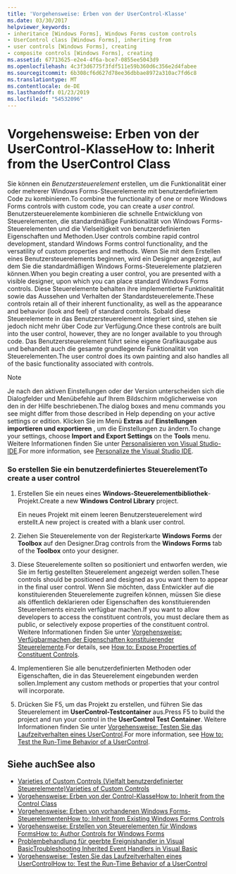```yaml
---
title: 'Vorgehensweise: Erben von der UserControl-Klasse'
ms.date: 03/30/2017
helpviewer_keywords:
- inheritance [Windows Forms], Windows Forms custom controls
- UserControl class [Windows Forms], inheriting from
- user controls [Windows Forms], creating
- composite controls [Windows Forms], creating
ms.assetid: 67713625-e2e4-4f6a-bce7-0855ee5043d9
ms.openlocfilehash: 4c3f3d6775f3fdf511e59b360d6c356e2d4fabee
ms.sourcegitcommit: 6b308cf6d627d78ee36dbbae8972a310ac7fd6c8
ms.translationtype: MT
ms.contentlocale: de-DE
ms.lasthandoff: 01/23/2019
ms.locfileid: "54532096"
---
```

# <a name="how-to-inherit-from-the-usercontrol-class"></a><span data-ttu-id="af73c-102">Vorgehensweise: Erben von der UserControl-Klasse</span><span class="sxs-lookup"><span data-stu-id="af73c-102">How to: Inherit from the UserControl Class</span></span>
<span data-ttu-id="af73c-103">Sie können ein *Benutzersteuerelement* erstellen, um die Funktionalität einer oder mehrerer Windows Forms-Steuerelemente mit benutzerdefiniertem Code zu kombinieren.</span><span class="sxs-lookup"><span data-stu-id="af73c-103">To combine the functionality of one or more Windows Forms controls with custom code, you can create a *user control*.</span></span> <span data-ttu-id="af73c-104">Benutzersteuerelemente kombinieren die schnelle Entwicklung von Steuerelementen, die standardmäßige Funktionalität von Windows Forms-Steuerelementen und die Vielseitigkeit von benutzerdefinierten Eigenschaften und Methoden.</span><span class="sxs-lookup"><span data-stu-id="af73c-104">User controls combine rapid control development, standard Windows Forms control functionality, and the versatility of custom properties and methods.</span></span> <span data-ttu-id="af73c-105">Wenn Sie mit dem Erstellen eines Benutzersteuerelements beginnen, wird ein Designer angezeigt, auf dem Sie die standardmäßigen Windows Forms-Steuerelemente platzieren können.</span><span class="sxs-lookup"><span data-stu-id="af73c-105">When you begin creating a user control, you are presented with a visible designer, upon which you can place standard Windows Forms controls.</span></span> <span data-ttu-id="af73c-106">Diese Steuerelemente behalten ihre implementierte Funktionalität sowie das Aussehen und Verhalten der Standardsteuerelemente.</span><span class="sxs-lookup"><span data-stu-id="af73c-106">These controls retain all of their inherent functionality, as well as the appearance and behavior (look and feel) of standard controls.</span></span> <span data-ttu-id="af73c-107">Sobald diese Steuerelemente in das Benutzersteuerelement integriert sind, stehen sie jedoch nicht mehr über Code zur Verfügung.</span><span class="sxs-lookup"><span data-stu-id="af73c-107">Once these controls are built into the user control, however, they are no longer available to you through code.</span></span> <span data-ttu-id="af73c-108">Das Benutzersteuerelement führt seine eigene Grafikausgabe aus und behandelt auch die gesamte grundlegende Funktionalität von Steuerelementen.</span><span class="sxs-lookup"><span data-stu-id="af73c-108">The user control does its own painting and also handles all of the basic functionality associated with controls.</span></span>  
  
> [!NOTE]
>  <span data-ttu-id="af73c-109">Je nach den aktiven Einstellungen oder der Version unterscheiden sich die Dialogfelder und Menübefehle auf Ihrem Bildschirm möglicherweise von den in der Hilfe beschriebenen.</span><span class="sxs-lookup"><span data-stu-id="af73c-109">The dialog boxes and menu commands you see might differ from those described in Help depending on your active settings or edition.</span></span> <span data-ttu-id="af73c-110">Klicken Sie im Menü **Extras** auf **Einstellungen importieren und exportieren** , um die Einstellungen zu ändern.</span><span class="sxs-lookup"><span data-stu-id="af73c-110">To change your settings, choose **Import and Export Settings** on the **Tools** menu.</span></span> <span data-ttu-id="af73c-111">Weitere Informationen finden Sie unter [Personalisieren von Visual Studio-IDE](/visualstudio/ide/personalizing-the-visual-studio-ide).</span><span class="sxs-lookup"><span data-stu-id="af73c-111">For more information, see [Personalize the Visual Studio IDE](/visualstudio/ide/personalizing-the-visual-studio-ide).</span></span>  
  
### <a name="to-create-a-user-control"></a><span data-ttu-id="af73c-112">So erstellen Sie ein benutzerdefiniertes Steuerelement</span><span class="sxs-lookup"><span data-stu-id="af73c-112">To create a user control</span></span>  
  
1.  <span data-ttu-id="af73c-113">Erstellen Sie ein neues eines **Windows-Steuerelementbibliothek**-Projekt.</span><span class="sxs-lookup"><span data-stu-id="af73c-113">Create a new **Windows Control Library** project.</span></span>  
  
     <span data-ttu-id="af73c-114">Ein neues Projekt mit einem leeren Benutzersteuerelement wird erstellt.</span><span class="sxs-lookup"><span data-stu-id="af73c-114">A new project is created with a blank user control.</span></span>  
  
2.  <span data-ttu-id="af73c-115">Ziehen Sie Steuerelemente von der Registerkarte **Windows Forms** der **Toolbox** auf den Designer.</span><span class="sxs-lookup"><span data-stu-id="af73c-115">Drag controls from the **Windows Forms** tab of the **Toolbox** onto your designer.</span></span>  
  
3.  <span data-ttu-id="af73c-116">Diese Steuerelemente sollten so positioniert und entworfen werden, wie Sie im fertig gestellten Steuerelement angezeigt werden sollen.</span><span class="sxs-lookup"><span data-stu-id="af73c-116">These controls should be positioned and designed as you want them to appear in the final user control.</span></span> <span data-ttu-id="af73c-117">Wenn Sie möchten, dass Entwickler auf die konstituierenden Steuerelemente zugreifen können, müssen Sie diese als öffentlich deklarieren oder Eigenschaften des konstituierenden Steuerelements einzeln verfügbar machen.</span><span class="sxs-lookup"><span data-stu-id="af73c-117">If you want to allow developers to access the constituent controls, you must declare them as public, or selectively expose properties of the constituent control.</span></span> <span data-ttu-id="af73c-118">Weitere Informationen finden Sie unter [Vorgehensweise: Verfügbarmachen der Eigenschaften konstituierender Steuerelemente](../../../../docs/framework/winforms/controls/how-to-expose-properties-of-constituent-controls.md).</span><span class="sxs-lookup"><span data-stu-id="af73c-118">For details, see [How to: Expose Properties of Constituent Controls](../../../../docs/framework/winforms/controls/how-to-expose-properties-of-constituent-controls.md).</span></span>  
  
4.  <span data-ttu-id="af73c-119">Implementieren Sie alle benutzerdefinierten Methoden oder Eigenschaften, die in das Steuerelement eingebunden werden sollen.</span><span class="sxs-lookup"><span data-stu-id="af73c-119">Implement any custom methods or properties that your control will incorporate.</span></span>  
  
5.  <span data-ttu-id="af73c-120">Drücken Sie F5, um das Projekt zu erstellen, und führen Sie das Steuerelement im **UserControl-Testcontainer** aus.</span><span class="sxs-lookup"><span data-stu-id="af73c-120">Press F5 to build the project and run your control in the **UserControl Test Container**.</span></span> <span data-ttu-id="af73c-121">Weitere Informationen finden Sie unter [Vorgehensweise: Testen Sie das Laufzeitverhalten eines UserControl](../../../../docs/framework/winforms/controls/how-to-test-the-run-time-behavior-of-a-usercontrol.md).</span><span class="sxs-lookup"><span data-stu-id="af73c-121">For more information, see [How to: Test the Run-Time Behavior of a UserControl](../../../../docs/framework/winforms/controls/how-to-test-the-run-time-behavior-of-a-usercontrol.md).</span></span>  
  
## <a name="see-also"></a><span data-ttu-id="af73c-122">Siehe auch</span><span class="sxs-lookup"><span data-stu-id="af73c-122">See also</span></span>
- [<span data-ttu-id="af73c-123">Varieties of Custom Controls (Vielfalt benutzerdefinierter Steuerelemente)</span><span class="sxs-lookup"><span data-stu-id="af73c-123">Varieties of Custom Controls</span></span>](../../../../docs/framework/winforms/controls/varieties-of-custom-controls.md)
- [<span data-ttu-id="af73c-124">Vorgehensweise: Erben von der Control-Klasse</span><span class="sxs-lookup"><span data-stu-id="af73c-124">How to: Inherit from the Control Class</span></span>](../../../../docs/framework/winforms/controls/how-to-inherit-from-the-control-class.md)
- [<span data-ttu-id="af73c-125">Vorgehensweise: Erben von vorhandenen Windows Forms-Steuerelementen</span><span class="sxs-lookup"><span data-stu-id="af73c-125">How to: Inherit from Existing Windows Forms Controls</span></span>](../../../../docs/framework/winforms/controls/how-to-inherit-from-existing-windows-forms-controls.md)
- [<span data-ttu-id="af73c-126">Vorgehensweise: Erstellen von Steuerelementen für Windows Forms</span><span class="sxs-lookup"><span data-stu-id="af73c-126">How to: Author Controls for Windows Forms</span></span>](../../../../docs/framework/winforms/controls/how-to-author-controls-for-windows-forms.md)
- [<span data-ttu-id="af73c-127">Problembehandlung für geerbte Ereignishandler in Visual Basic</span><span class="sxs-lookup"><span data-stu-id="af73c-127">Troubleshooting Inherited Event Handlers in Visual Basic</span></span>](~/docs/visual-basic/programming-guide/language-features/events/troubleshooting-inherited-event-handlers.md)
- [<span data-ttu-id="af73c-128">Vorgehensweise: Testen Sie das Laufzeitverhalten eines UserControl</span><span class="sxs-lookup"><span data-stu-id="af73c-128">How to: Test the Run-Time Behavior of a UserControl</span></span>](../../../../docs/framework/winforms/controls/how-to-test-the-run-time-behavior-of-a-usercontrol.md)
